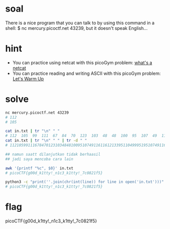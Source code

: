 # soal
There is a nice program that you can talk to by using this command in a shell: $ nc mercury.picoctf.net 43239, but it doesn't speak English...

# hint
- You can practice using netcat with this picoGym problem: [what's a netcat](https://play.picoctf.org/practice/challenge/34)
- You can practice reading and writing ASCII with this picoGym problem: [Let's Warm Up](https://play.picoctf.org/practice/challenge/22)

# solve
```bash
nc mercury.picoctf.net 43239
# 112
# 105

cat in.txt | tr "\n" " "
# 112  105  99  111  67  84  70  123  103  48  48  100  95  107  49  116  116  121  33  95  110  49  99  51  95  107  49  116  116  121  33  95  55  99  48  56  50  49  102  53  125  10
cat in.txt | tr "\n" " " | tr -d " "
# 11210599111678470123103484810095107491161161213395110499951951074911611612133955599485650491025312510

## namun saatt dilanjutkan tidak berhaasil
## jadi saya mencoba cara lain

awk '{printf "%c", $0}' in.txt
# picoCTF{g00d_k1tty!_n1c3_k1tty!_7c0821f5}

python3 -c "print(''.join(chr(int(line)) for line in open('in.txt')))"
# picoCTF{g00d_k1tty!_n1c3_k1tty!_7c0821f5}
```

# flag
picoCTF{g00d_k1tty!_n1c3_k1tty!_7c0821f5}